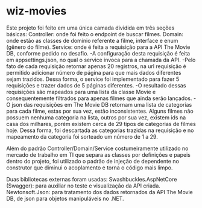 # wiz-movies

Este projeto foi feito em uma única camada dividida em três seções básicas:
Controller: onde foi feito o endpoint de buscar filmes.
Domain: onde estão as classes de domínio referente a filme, interface e enum (gênero do filme).
Service: onde é feita a requisição para a API The Movie DB, conforme pedido no desafio.
  -A configuração desta requisição é feita em appsettings.json, no qual o service invoca para a chamada da API.
  -Pelo fato de cada requisição retornar apenas 20 registros, na url requisição é permitido adicionar número de página para que mais dados diferentes sejam trazidos. Dessa forma, o service foi implementado para fazer 5 requisições e trazer dados de 5 páginas diferentes.
  -O resultado dessas requisições são mapeados para uma lista da classe Movie e consequentemente filtrados para apenas filmes que ainda serão lançados.
  -O json das requisições em The Movie DB retornam uma lista de categorias para cada filme, estas por sua vez, estão inconsistentes. Alguns filmes não possuem nenhuma categoria na lista, outros por sua vez, existem ids na casa dos milhares, porém existem cerca de 29 tipos de categorias de filmes hoje. Dessa forma, foi descartada as categorias trazidas na requisição e no mapeamento da categoria foi sorteado um número de 1 a 29.
  
Além do padrão Controller/Domain/Service costumeiramente utilizado no mercado de trabalho em TI que separa as classes por definições e papeis dentro do projeto, foi utilizado o padrão de injeção de dependente no construtor que diminui o acoplamento e torna o código mais limpo.

Duas bibliotecas externas foram usadas:
Swashbuckles.AspNetCore (Swagger): para auxiliar no teste e visualização da API criada.
Newtonsoft.Json: para tratamento dos dados retornados da API The Movie DB, de json para objetos manipuláveis no .NET.
